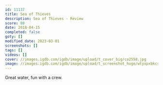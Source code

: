 ```yaml
---
id: 11137
title: Sea of Thieves
description: Sea of Thieves - Review
score: 80
date: 2018-04-15
completed: false
goty: []
modified_date: 2023-03-01
screenshots: []
tags: []
videos: []
cover: //images.igdb.com/igdb/image/upload/t_cover_big/co2558.jpg
image: //images.igdb.com/igdb/image/upload/t_screenshot_huge/wtyxpxbkcsviixw7qoqn.jpg
---
```

Great water, fun with a crew.